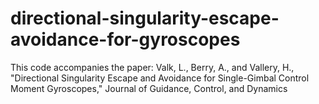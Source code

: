 # directional-singularity-escape-avoidance-for-gyroscopes
This code accompanies the paper: Valk, L., Berry, A., and Vallery, H., "Directional Singularity Escape and Avoidance for Single-Gimbal Control Moment Gyroscopes," Journal of Guidance, Control, and Dynamics
